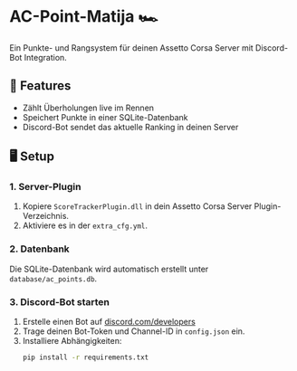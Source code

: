 # AC-Point-Matija 🏎️

Ein Punkte- und Rangsystem für deinen Assetto Corsa Server mit Discord-Bot Integration.

## 🔧 Features
- Zählt Überholungen live im Rennen
- Speichert Punkte in einer SQLite-Datenbank
- Discord-Bot sendet das aktuelle Ranking in deinen Server

## 🖥️ Setup

### 1. Server-Plugin
1. Kopiere `ScoreTrackerPlugin.dll` in dein Assetto Corsa Server Plugin-Verzeichnis.
2. Aktiviere es in der `extra_cfg.yml`.

### 2. Datenbank
Die SQLite-Datenbank wird automatisch erstellt unter `database/ac_points.db`.

### 3. Discord-Bot starten
1. Erstelle einen Bot auf [discord.com/developers](https://discord.com/developers)
2. Trage deinen Bot-Token und Channel-ID in `config.json` ein.
3. Installiere Abhängigkeiten:
   ```bash
   pip install -r requirements.txt
